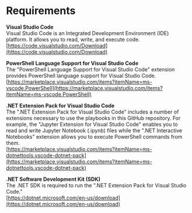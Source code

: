 # Requirements

**Visual Studio Code**  
Visual Studio Code is an Integrated Development Environment (IDE) platform. It allows you to read, write, and execute code. 
[https://code.visualstudio.com/Download](https://code.visualstudio.com/Download)  

**PowerShell Language Support for Visual Studio Code**  
The "PowerShell Language Support for Visual Studio Code" extension provides PowerShell language support for Visual Studio Code.  
[https://marketplace.visualstudio.com/items?itemName=ms-vscode.PowerShell](https://marketplace.visualstudio.com/items?itemName=ms-vscode.PowerShell)

**.NET Extension Pack for Visual Studio Code**  
The ".NET Extension Pack for Visual Studio Code" includes a number of extensions necessary to use the playbooks in this GitHub repository. For example, the "Jupyter Extension for Visual Studio Code" enables you to read and write Jupyter Notebook (.ipynb) files while the ".NET Interactive Notebooks" extension allows you to execute PowerShell commands from them.  
[https://marketplace.visualstudio.com/items?itemName=ms-dotnettools.vscode-dotnet-pack](https://marketplace.visualstudio.com/items?itemName=ms-dotnettools.vscode-dotnet-pack)

**.NET Software Development Kit (SDK)**  
The .NET SDK is required to run the ".NET Extension Pack for Visual Studio Code."    
[https://dotnet.microsoft.com/en-us/download](https://dotnet.microsoft.com/en-us/download)  
